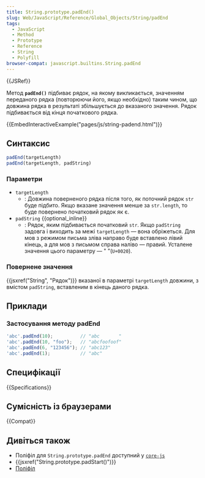 ```yaml
---
title: String.prototype.padEnd()
slug: Web/JavaScript/Reference/Global_Objects/String/padEnd
tags:
  - JavaScript
  - Method
  - Prototype
  - Reference
  - String
  - Polyfill
browser-compat: javascript.builtins.String.padEnd
---
```

{{JSRef}}

Метод **`padEnd()`** підбиває рядок, на якому викликається, значенням переданого рядка (повторюючи його, якщо необхідно) таким чином, що довжина рядка в результаті збільшується до вказаного значення. Рядок підбивається від кінця початкового рядка.

{{EmbedInteractiveExample("pages/js/string-padend.html")}}

## Синтаксис

```js
padEnd(targetLength)
padEnd(targetLength, padString)
```

### Параметри

- `targetLength`
  - : Довжина поверненого рядка після того, як поточний рядок `str` буде підбито. Якщо вказане значення менше за `str.length`, то буде повернено початковий рядок як є.
- `padString` {{optional_inline}}
  - : Рядок, яким підбивається початковий `str`. Якщо `padString` задовга і виходить за межі `targetLength` — вона обріжеться. Для мов з режимом письма зліва направо буде вставлено лівий кінець, а для мов з письмом справа наліво — правий. Усталене значення цього параметру — " "(`U+0020`).

### Повернене значення

{{jsxref("String", "Рядок")}} вказаної в параметрі `targetLength` довжини, з вмістом `padString`, вставленим в кінець даного рядка.

## Приклади

### Застосування методу padEnd

```js
'abc'.padEnd(10);          // "abc       "
'abc'.padEnd(10, "foo");   // "abcfoofoof"
'abc'.padEnd(6, "123456"); // "abc123"
'abc'.padEnd(1);           // "abc"
```

## Специфікації

{{Specifications}}

## Сумісність із браузерами

{{Compat}}

## Дивіться також

- Поліфіл для `String.prototype.padEnd` доступний у [`core-js`](https://github.com/zloirock/core-js#ecmascript-string-and-regexp)
- {{jsxref("String.prototype.padStart()")}}
- [Поліфіл](https://github.com/behnammodi/polyfill/blob/master/string.polyfill.js)
